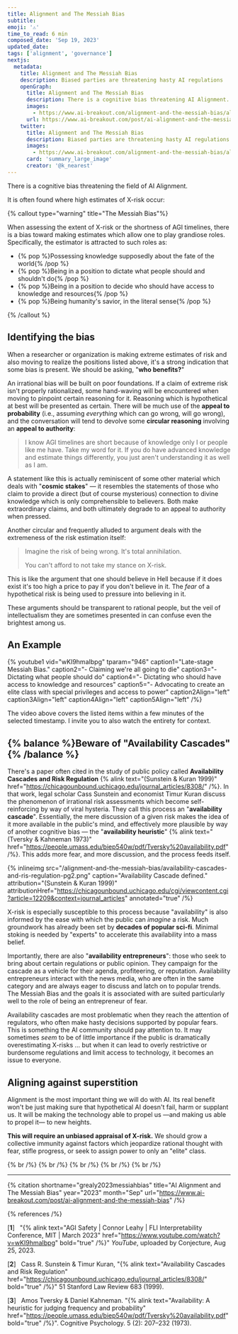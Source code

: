 ```yaml
---
title: Alignment and The Messiah Bias
subtitle:
emoji: '⚠️'
time_to_read: 6 min
composed_date: 'Sep 19, 2023'
updated_date:
tags: ['alignment', 'governance']
nextjs:
  metadata:
    title: Alignment and The Messiah Bias
    description: Biased parties are threatening hasty AI regulations
    openGraph:
      title: Alignment and The Messiah Bias
      description: There is a cognitive bias threatening AI Alignment.
      images:
        - https://www.ai-breakout.com/alignment-and-the-messiah-bias/alignment-and-the-messiah-bias.png
      url: https://www.ai-breakout.com/post/ai-alignment-and-the-messiah-bias
    twitter:
      title: Alignment and The Messiah Bias
      description: Biased parties are threatening hasty AI regulations
      images:
        - https://www.ai-breakout.com/alignment-and-the-messiah-bias/alignment-and-the-messiah-bias.png
      card: 'summary_large_image'
      creator: '@k_nearest'
---
```


<!-- ## Biased Risk Estimations -->

There is a cognitive bias threatening the field of AI Alignment.

<!-- It is recognizable often by the **high estimations of X-risk** it produces. -->

It is often found where high estimates of X-risk occur:

<!-- It's caused by an attraction toward emotionally gratifying self-images: -->

<!-- It's caused by an attraction toward gratifying roles: -->

{% callout type="warning" title="The Messiah Bias"%}

When assessing the extent of X-risk or the shortness of AGI timelines, there is a bias toward making estimates which allow one to play grandiose roles. Specifically, the estimator is attracted to such roles as:

- {% pop %}Possessing knowledge supposedly about the fate of the world{% /pop %}
- {% pop %}Being in a position to dictate what people should and shouldn't do{% /pop %}
- {% pop %}Being in a position to decide who should have access to knowledge and resources{% /pop %}
- {% pop %}Being humanity's savior, in the literal sense{% /pop %}

{% /callout %}

## Identifying the bias

When a researcher or organization is making extreme estimates of risk and also moving to realize the positions listed above, it's a strong indication that some bias is present. We should be asking, "**who benefits?**"

An irrational bias will be built on poor foundations. If a claim of extreme risk isn't properly rationalized, some hand-waving will be encountered when moving to pinpoint certain reasoning for it. Reasoning which is hypothetical at best will be presented as certain. There will be much use of the **appeal to probability** (i.e., assuming _everything_ which can go wrong, will go wrong), and the conversation will tend to devolve some **circular reasoning** involving an **appeal to authority**:

> I know AGI timelines are short because of knowledge only I or people like me have. Take my word for it.
> If you do have advanced knowledge and estimate things differently, you just aren't understanding it as well as I am.

A statement like this is actually reminiscent of some other material which deals with "**cosmic stakes**" &#8212; it resembles the statements of those who claim to provide a direct (but of course mysterious) connection to divine knowledge which is only comprehensible to believers. Both make extraordinary claims, and both ultimately degrade to an appeal to authority when pressed.

Another circular and frequently alluded to argument deals with the extremeness of the risk estimation itself:

> Imagine the risk of being wrong. It's total annihilation.
>
> You can't afford to not take my stance on X-risk.

This is like the argument that one should believe in Hell because if it does exist it's too high a price to pay if you don't believe in it. The _fear_ of a hypothetical risk is being used to pressure into believing in it.

These arguments should be transparent to rational people, but the veil of intellectualism they are sometimes presented in can confuse even the brightest among us.

## An Example

{% youtube1 vid="wKI9hmaIbpg" tparam="946"
caption1="Late-stage Messiah Bias."
caption2="- Claiming we're all going to die"
caption3="- Dictating what people should do"
caption4="- Dictating who should have access to knowledge and resources"
caption5="- Advocating to create an elite class with special privileges and access to power"
caption2Align="left"
caption3Align="left"
caption4Align="left"
caption5Align="left"
/%}

The video above covers the listed items within a few minutes of the selected timestamp. I invite you to also watch the entirety for context.

## {% balance %}Beware of "Availability Cascades" {% /balance %}

There's a paper often cited in the study of public policy called **Availability Cascades and Risk Regulation** {% alink text="(Sunstein & Kuran 1999)" href="https://chicagounbound.uchicago.edu/journal_articles/8308/" /%}. In that work, legal scholar Cass Sunstein and economist Timur Kuran discuss the phenomenon of irrational risk assessments which become self-reinforcing by way of viral hysteria. They call this process an "**availability cascade**". Essentially, the mere discussion of a given risk makes the idea of it more available in the public's mind, and effectively more plausible by way of another cognitive bias &#8212; the "**availability heuristic**" {% alink text="(Tversky & Kahneman 1973)" href="https://people.umass.edu/biep540w/pdf/Tversky%20availability.pdf" /%}. This adds more fear, and more discussion, and the process feeds itself.

{% inlineimg src="/alignment-and-the-messiah-bias/availability-cascades-and-ris-regulation-pg2.png" caption="Availability Cascade defined." attribution="(Sunstein & Kuran 1999)" attributionHref="https://chicagounbound.uchicago.edu/cgi/viewcontent.cgi?article=12209&context=journal_articles" annotated="true" /%}

X-risk is especially susceptible to this process because "availability" is also informed by the ease with which the public can _imagine_ a risk. Much groundwork has already been set by **decades of popular sci-fi**. Minimal stoking is needed by "experts" to accelerate this availability into a mass belief.

Importantly, there are also "**availability entrepreneurs**": those who seek to bring about certain regulations or public opinion. They campaign for the cascade as a vehicle for their agenda, profiteering, or reputation. Availability entrepreneurs interact with the news media, who are often in the same category and are always eager to discuss and latch on to popular trends. The Messiah Bias and the goals it is associated with are suited particularly well to the role of being an entrepreneur of fear.

Availability cascades are most problematic when they reach the attention of regulators, who often make hasty decisions supported by popular fears. This is something the AI community should pay attention to. It may sometimes _seem_ to be of little importance if the public is dramatically overestimating X-risks ... but when it can lead to overly restrictive or burdensome regulations and limit access to technology, it becomes an issue to everyone.

## Aligning against superstition

Alignment is the most important thing we will do with AI. Its real benefit won't be just making sure that hypothetical AI doesn't fail, harm or supplant us. It will be making the technology able to propel us &#8212;and making us able to propel it&#8212; to new heights.

**This will require an unbiased appraisal of X-risk.** We should grow a collective immunity against factors which jeopardize rational thought with fear, stifle progress, or seek to assign power to only an "elite" class.

{% br /%}
{% br /%}
{% br /%}
{% br /%}
{% br /%}

---

{% citation
shortname="grealy2023messiahbias"
title="AI Alignment and The Messiah Bias"
year="2023"
month="Sep"
url="https://www.ai-breakout.com/post/ai-alignment-and-the-messiah-bias"
/%}

{% references /%}

[**1**] &nbsp; "{% alink text="AGI Safety | Connor Leahy | FLI Interpretability Conference, MIT | March 2023" href="https://www.youtube.com/watch?v=wKI9hmaIbpg" bold="true" /%}" _YouTube_, uploaded by Conjecture, Aug 25, 2023.

[**2**] &nbsp; Cass R. Sunstein & Timur Kuran, "{% alink text="Availability Cascades and Risk Regulation" href="https://chicagounbound.uchicago.edu/journal_articles/8308/" bold="true" /%}" 51 Stanford Law Review 683 (1999).

[**3**] &nbsp; Amos Tversky & Daniel Kahneman. "{% alink text="Availability: A heuristic for judging frequency and probability" href="https://people.umass.edu/biep540w/pdf/Tversky%20availability.pdf" bold="true" /%}". Cognitive Psychology. 5 (2): 207–232 (1973).
